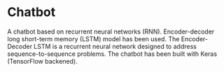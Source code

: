 # Chatbot
A chatbot based on recurrent neural networks (RNN). Encoder-decoder long short-term memory (LSTM) model has been used. The Encoder-Decoder LSTM is a recurrent neural network designed to address sequence-to-sequence problems. The chatbot has been built with Keras (TensorFlow backened).
